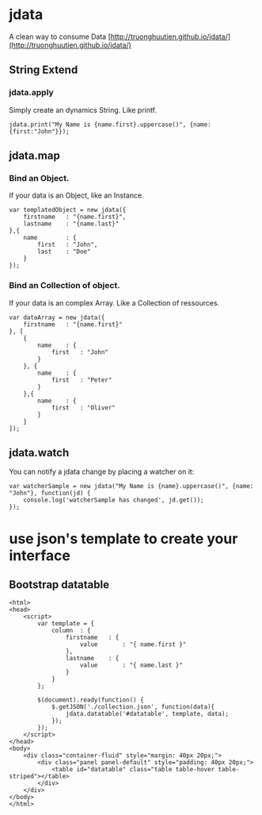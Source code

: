 # jdata
A clean way to consume Data [http://truonghuutien.github.io/jdata/](http://truonghuutien.github.io/jdata/)



## String Extend

### jdata.apply
Simply create an dynamics String. Like printf.

    jdata.print("My Name is {name.first}.uppercase()", {name:{first:"John"}});

## jdata.map

### Bind an Object.
If your data is an Object, like an Instance.

    var templatedObject = new jdata({
        firstname	: "{name.first}",
        lastname	: "{name.last}"
    },{
        name		: {
            first	: "John",
            last	: "Doe"
        }
    });

### Bind an Collection of object.
If your data is an complex Array. Like a Collection of ressources.

    var dataArray = new jdata({
        firstname	: "{name.first}"
    }, [
        {
            name	: {
                first	: "John"
            }
        }, {
            name	: {
                first	: "Peter"
            }
        },{
            name	: {
                first	: "Oliver"
            }
        }
    ]);
    
## jdata.watch
You can notify a jdata change by placing a watcher on it:

    var watcherSample = new jdata("My Name is {name}.uppercase()", {name: "John"}, function(jd) {
        console.log('watcherSample has changed', jd.get());
    });


# use json's template to create your interface

## Bootstrap datatable
    <html>
    <head>
        <script>
            var template = {
                column  : {
                    firstname   : {
                        value       : "{ name.first }"
                    },
                    lastname    : {
                        value       : "{ name.last }"
                    }
                }
            };
            
            $(document).ready(function() {
                $.getJSON('./collection.json', function(data){
                    jdata.datatable('#datatable', template, data);
                });
            });
        </script>
    </head>
    <body>
        <div class="container-fluid" style="margin: 40px 20px;">
            <div class="panel panel-default" style="padding: 40px 20px;">
                <table id="datatable" class="table table-hover table-striped"></table>
            </div>
        </div>
    </body>
    </html>
    